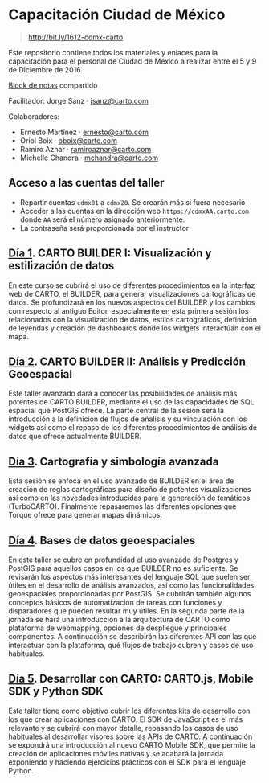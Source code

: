 Capacitación Ciudad de México
=====================================

> http://bit.ly/1612-cdmx-carto

Este repositorio contiene todos los materiales y enlaces para la capacitación para el personal de Ciudad de México a realizar entre el 5 y 9 de Diciembre de 2016.

[Block de notas](notas.md) compartido

Facilitador: Jorge Sanz · jsanz@carto.com

Colaboradores:

* Ernesto Martínez · ernesto@carto.com
* Oriol Boix · oboix@carto.com
* Ramiro Aznar · ramiroaznar@carto.com
* Michelle Chandra · mchandra@carto.com

## Acceso a las cuentas del taller

* Repartir cuentas `cdmx01` a `cdmx20`. Se crearán más si fuera necesario
* Acceder a las cuentas en la dirección web `https://cdmxAA.carto.com` donde `AA` será el número asignado anteriormente.
* La contraseña será proporcionada por el instructor


## [Día 1](01-builder-visualization/README.md). CARTO BUILDER I: Visualización y estilización de datos

En este curso se cubrirá el uso de diferentes procedimientos en la interfaz web de CARTO, el BUILDER, para generar visualizaciones cartográficas de datos. Se profundizará en los nuevos aspectos del BUILDER y los cambios con respecto al antiguo Editor, especialmente en esta primera sesión los relacionados con la visualización de datos, estilos cartográficos, definición de leyendas y creación de dashboards donde los widgets interactúan con el mapa.


## [Día 2](02-builder-analysis/README.md). CARTO BUILDER II: Análisis y Predicción Geoespacial

Este taller avanzado dará a conocer las posibilidades de análisis más potentes de CARTO BUILDER, mediante el uso de las capacidades de SQL espacial que PostGIS ofrece. La parte central de la sesión será la introducción a la definición de flujos de ańalisis y su vinculación con los widgets así como el repaso de los diferentes procedimientos de análisis de datos que ofrece actualmente BUILDER.

## [Día 3](03-cartography/README.md). Cartografía y simbología avanzada

Esta sesión se enfoca en el uso avanzado de BUILDER en el área de creación de reglas cartográficas para diseño de potentes visualizaciones así como en las novedades introducidas para la generación de temáticos (TurboCARTO). Finalmente repasaremos las diferentes opciones que Torque ofrece para generar mapas dinámicos.

## [Día 4](04-database/README.md). Bases de datos geoespaciales

En este taller se cubre en profundidad el uso avanzado de Postgres y PostGIS para aquellos casos en los que BUILDER no es suficiente. Se revisarán los aspectos más interesantes del lenguaje SQL que suelen ser útiles en el desarrollo de análisis avanzados, así como las funcionalidades geoespaciales proporcionadas por PostGIS. Se cubrirán también algunos conceptos básicos de automatización de tareas con funciones y disparadores que pueden resultar muy útiles. En la segunda parte de la jornada se hará una introducción a la arquitectura de CARTO como plataforma de webmapping, opciones de despliegue y principales componentes. A continuación se describirán las diferentes API con las que interactuar con la plataforma, qué flujos de trabajo cubren y casos de uso habituales.

## [Día 5](05-sdks/README.md). Desarrollar con CARTO: CARTO.js, Mobile SDK y Python SDK

Este taller tiene como objetivo cubrir los diferentes kits de desarrollo con los que crear aplicaciones con CARTO. El SDK de JavaScript es el más relevante y se cubrirá con mayor detalle, repasando los casos de uso habituales al desarrollar visores sobre las APIs de CARTO. A continuación se expondrá una introducción al nuevo CARTO Mobile SDK, que permite la creación de aplicaciones móviles nativas y se acabará la jornada exponiendo y haciendo ejercicios prácticos con el SDK para el lenguaje Python.
